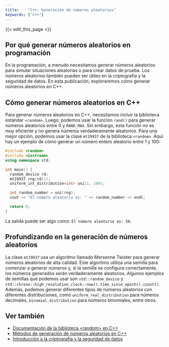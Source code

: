 ```yaml
---
title:    "C++: Generación de números aleatorios"
keywords: ["C++"]
---
```


{{< edit_this_page >}}

## Por qué generar números aleatorios en programación

En la programación, a menudo necesitamos generar números aleatorios para simular situaciones aleatorias o para crear datos de prueba. Los números aleatorios también pueden ser útiles en la criptografía y la seguridad de datos. En esta publicación, exploraremos cómo generar números aleatorios en C++.

## Cómo generar números aleatorios en C++

Para generar números aleatorios en C++, necesitamos incluir la biblioteca estándar `<random>`. Luego, podemos usar la función `rand()` para generar números aleatorios entre 0 y `RAND_MAX`. Sin embargo, esta función no es muy eficiente y no genera números verdaderamente aleatorios. Para una mejor opción, podemos usar la clase `mt19937` de la biblioteca `<random>`. Aquí hay un ejemplo de cómo generar un número entero aleatorio entre 1 y 100:

```C++
#include <random>
#include <iostream>
using namespace std;

int main() {
  random_device rd;
  mt19937 rng(rd());
  uniform_int_distribution<int> uni(1, 100);

  int random_number = uni(rng);
  cout << "El número aleatorio es: " << random_number << endl;

  return 0;
}
```
La salida puede ser algo como: `El número aleatorio es: 56`.

## Profundizando en la generación de números aleatorios

La clase `mt19937` usa un algoritmo llamado Mersenne Twister para generar números aleatorios de alta calidad. Este algoritmo utiliza una semilla para comenzar a generar números y, si la semilla se configura correctamente, los números generados serán verdaderamente aleatorios. Algunos ejemplos de semillas que podemos usar son `std::random_device` y `std::chrono::high_resolution_clock::now().time_since_epoch().count()`. Además, podemos generar diferentes tipos de números aleatorios con diferentes distribuciones, como `uniform_real_distribution` para números decimales, `binomial_distribution` para números binomiales, entre otros.

## Ver también

* [Documentación de la biblioteca \<random\> en C++](http://www.cplusplus.com/reference/random/)
* [Métodos de generación de números aleatorios en C++](https://www.cplusplus.com/articles/EywTURfi/)
* [Introducción a la criptografía y la seguridad de datos](https://desarrolloweb.com/articulos/criptografia-seguridad-datos-introduccion.html)